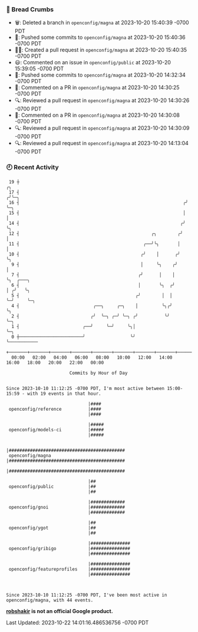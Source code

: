 ### 🍞 Bread Crumbs

 * 🗑: Deleted a branch in `openconfig/magna` at 2023-10-20 15:40:39 -0700 PDT
 * 🚢: Pushed some commits to `openconfig/magna` at 2023-10-20 15:40:36 -0700 PDT
 * ✍🏼: Created a pull request in `openconfig/magna` at 2023-10-20 15:40:35 -0700 PDT
 * 😃: Commented on an issue in `openconfig/public` at 2023-10-20 15:39:05 -0700 PDT
 * 🚢: Pushed some commits to `openconfig/magna` at 2023-10-20 14:32:34 -0700 PDT
 * 💬: Commented on a PR in  `openconfig/magna` at 2023-10-20 14:30:25 -0700 PDT
 * 🔍: Reviewed a pull request in  `openconfig/magna` at 2023-10-20 14:30:26 -0700 PDT
 * 💬: Commented on a PR in  `openconfig/magna` at 2023-10-20 14:30:08 -0700 PDT
 * 🔍: Reviewed a pull request in  `openconfig/magna` at 2023-10-20 14:30:09 -0700 PDT
 * 🔍: Reviewed a pull request in  `openconfig/magna` at 2023-10-20 14:13:04 -0700 PDT

### 🕘 Recent Activity
```
 19 ┼                                                                ╭╮
 17 ┤                                                               ╭╯╰─╮
 16 ┤                                                              ╭╯   ╰─╮
 15 ┤                                                              │      │
 14 ┤                                                             ╭╯      ╰╮
 12 ┤                                                  ╭╮        ╭╯        │
 11 ┤                                               ╭──╯╰╮       │         │
 10 ┤                                              ╭╯    │      ╭╯         ╰╮
  9 ┤                                              │     ╰╮    ╭╯           │
  7 ┤                                             ╭╯      │    │            ╰╮  ╭───╮
  6 ┤                                             │       ╰╮  ╭╯             │ ╭╯   ╰╮
  5 ┤                                            ╭╯        │  │              ╰─╯     ╰─╮
  4 ┤                            ╭──╮     ╭─╮    │         ╰╮╭╯                        ╰╮
  2 ┤                           ╭╯  ╰─╮ ╭─╯ ╰─╮ ╭╯          ╰╯                          ╰─╮
  1 ┤                        ╭──╯     ╰─╯     ╰╮│                                         ╰─╮
  0 ┼────────────────────────╯                 ╰╯                                           ╰───────────
    +───────+───────+───────+───────+───────+───────+───────+───────+───────+───────+───────+───────+────
  00:00   02:00   04:00   06:00   08:00   10:00   12:00   14:00   16:00   18:00   20:00   22:00   00:00   

						Commits by Hour of Day


Since 2023-10-10 11:12:25 -0700 PDT, I'm most active between 15:00-15:59 - with 19 events in that hour.

```



```
                               |####
 openconfig/reference          |####
                               |####

                               |#####
 openconfig/models-ci          |#####
                               |#####

                               |############################################
 openconfig/magna              |############################################
                               |############################################

                               |##
 openconfig/public             |##
                               |##

                               |#############
 openconfig/gnoi               |#############
                               |#############

                               |##
 openconfig/ygot               |##
                               |##

                               |###############
 openconfig/gribigo            |###############
                               |###############

                               |###############
 openconfig/featureprofiles    |###############
                               |###############



Since 2023-10-10 11:12:25 -0700 PDT, I've been most active in openconfig/magna, with 44 events.

```
**[robshakir](mailto:robjs@google.com) is not an official Google product.**  


Last Updated: 2023-10-22 14:01:16.486536756 -0700 PDT
